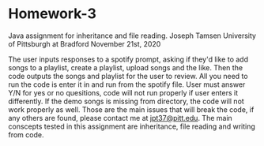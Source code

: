 # Homework-3
Java assignment for inheritance and file reading. 
Joseph Tamsen 
University of Pittsburgh at Bradford 
November 21st, 2020

The user inputs responses to a spotify prompt, asking if they'd like to add songs to a playlist, create a playlist, upload songs and the like. Then the code outputs the songs and playlist for the user to review.
All you need to run the code is enter it in and run from the spotify file. 
User must answer Y/N for yes or no quesitions, code will not run properly if user enters it differently. If the demo songs is missing from directory, the code will not work properly as well. Those are the main issues that will break the code, if any others are found, please contact me at jpt37@pitt.edu. The main conscepts tested in this assignment are inheritance, file reading and writing from code. 
